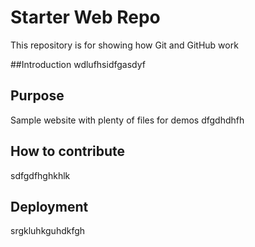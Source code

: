 # Starter Web Repo

This repository is for showing how Git and GitHub work


##Introduction
wdlufhsidfgasdyf

## Purpose

Sample website with plenty of files for demos
dfgdhdhfh

## How to contribute

sdfgdfhghkhlk

## Deployment
srgkluhkguhdkfgh

